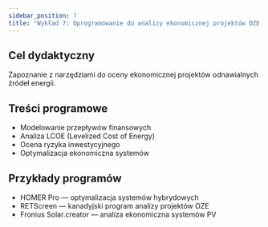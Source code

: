 ```yaml
---
sidebar_position: 7
title: "Wykład 7: Oprogramowanie do analizy ekonomicznej projektów OZE (2h)"
---
```


## Cel dydaktyczny

Zapoznanie z narzędziami do oceny ekonomicznej projektów odnawialnych źródeł energii.

## Treści programowe

- Modelowanie przepływów finansowych
- Analiza LCOE (Levelized Cost of Energy)
- Ocena ryzyka inwestycyjnego
- Optymalizacja ekonomiczna systemów

## Przykłady programów

- HOMER Pro — optymalizacja systemów hybrydowych
- RETScreen — kanadyjski program analizy projektów OZE
- Fronius Solar.creator — analiza ekonomiczna systemów PV


